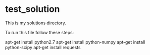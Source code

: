 # test_solution
This is my solutions directory.

To run this file follow these steps:

apt-get install python2.7
apt-get install python-numpy
apt-get install python-scipy
apt-get install requests
